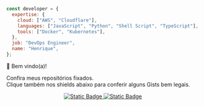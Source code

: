 ```JavaScript
const developer = {
  expertise: {
    cloud: ["AWS", "Cloudflare"],
    languages: ["JavaScript", "Python", "Shell Script", "TypeScript"],
    tools: ["Docker", "Kubernetes"],
  },
  job: "DevOps Engineer",
  name: "Henrique",
};
```

:wave: Bem vindo(a)!

Confira meus repositórios fixados.  
Clique também nos shields abaixo para conferir alguns Gists bem legais.

<div align="center">
  <a href="https://gist.github.com/bsshenrique">
    <img alt="Static Badge" src="https://img.shields.io/badge/Gist-E5E7EB?style=flat-square&logo=github&logoColor=030712&label=GitHub">
  </a>
  <a href="https://gitlab.com/bsshenrique">
    <img alt="Static Badge" src="https://img.shields.io/badge/GitLab-E5E7EB?style=flat-square&logo=gitlab">
  </a>
</p>

<!--
**bsshenrique/bsshenrique** is a ✨ _special_ ✨ repository because its `README.md` (this file) appears on your GitHub profile.

Here are some ideas to get you started:

- 🔭 I’m currently working on ...
- 🌱 I’m currently learning ...
- 👯 I’m looking to collaborate on ...
- 🤔 I’m looking for help with ...
- 💬 Ask me about ...
- 📫 How to reach me: ...
- 😄 Pronouns: ...
- ⚡ Fun fact: ...
-->
